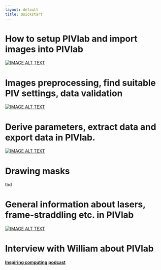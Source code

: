```yaml
---
layout: default
title: Quickstart
---
```

# How to setup PIVlab and import images into PIVlab
[![IMAGE ALT TEXT](http://img.youtube.com/vi/g2hcTRAzBvY/0.jpg)](http://www.youtube.com/watch?v=g2hcTRAzBvY "PIVlab tutorial 1")

# Images preprocessing, find suitable PIV settings, data validation
[![IMAGE ALT TEXT](http://img.youtube.com/vi/15RTs_USHFk/0.jpg)](http://www.youtube.com/watch?v=15RTs_USHFk "PIVlab tutorial 2")

# Derive parameters, extract data and export data in PIVlab.
[![IMAGE ALT TEXT](http://img.youtube.com/vi/47NCB_RFiE8/0.jpg)](http://www.youtube.com/watch?v=47NCB_RFiE8 "PIVlab tutorial 3")

# Drawing masks
tbd

# General information about lasers, frame-straddling etc. in PIVlab
[![IMAGE ALT TEXT](http://img.youtube.com/vi/8B5M31NWlJc/0.jpg)](http://www.youtube.com/watch?v=8B5M31NWlJc "PIVlab full PIV system")

# Interview with William about PIVlab
**[Inspiring computing podcast](https://www.buzzsprout.com/2107763/15106425)**